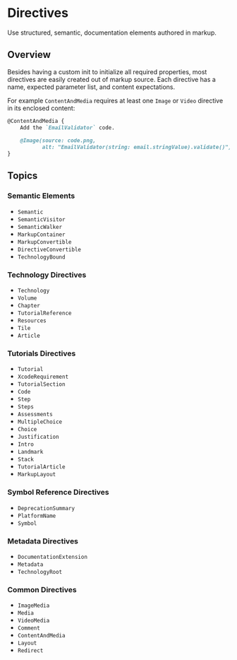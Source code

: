 # Directives

Use structured, semantic, documentation elements authored in markup.

## Overview

Besides having a custom init to initialize all required properties, most directives are easily created out of markup source. Each directive has a name, expected parameter list, and content expectations.

For example ``ContentAndMedia`` requires at least one `Image` or `Video` directive in its enclosed content:

```markdown
@ContentAndMedia {
    Add the `EmailValidator` code.
         
    @Image(source: code.png,
           alt: "EmailValidator(string: email.stringValue).validate()")
}
```

## Topics

### Semantic Elements

- ``Semantic``
- ``SemanticVisitor``
- ``SemanticWalker``
- ``MarkupContainer``
- ``MarkupConvertible``
- ``DirectiveConvertible``
- ``TechnologyBound``

### Technology Directives

- ``Technology``
- ``Volume``
- ``Chapter``
- ``TutorialReference``
- ``Resources``
- ``Tile``
- ``Article``

### Tutorials Directives

- ``Tutorial``
- ``XcodeRequirement``
- ``TutorialSection``
- ``Code``
- ``Step``
- ``Steps``
- ``Assessments``
- ``MultipleChoice``
- ``Choice``
- ``Justification``
- ``Intro``
- ``Landmark``
- ``Stack``
- ``TutorialArticle``
- ``MarkupLayout``


### Symbol Reference Directives

- ``DeprecationSummary``
- ``PlatformName``
- ``Symbol``

### Metadata Directives

- ``DocumentationExtension``
- ``Metadata``
- ``TechnologyRoot``

### Common Directives

- ``ImageMedia``
- ``Media``
- ``VideoMedia``
- ``Comment``
- ``ContentAndMedia``
- ``Layout``
- ``Redirect``

<!-- Copyright (c) 2021 Apple Inc and the Swift Project authors. All Rights Reserved. -->
